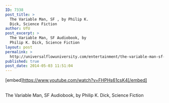 ```yaml
---
ID: 7338
post_title: >
  The Variable Man, SF , by Philip K.
  Dick, Science Fiction
author: UfU
post_excerpt: >
  The Variable Man, SF Audiobook, by
  Philip K. Dick, Science Fiction
layout: post
permalink: >
  http://universalflowuniversity.com/entertainment/the-variable-man-sf-by-philip-k-dick-science-fiction/
published: true
post_date: 2014-05-03 11:51:04
---
```

[embed]https://www.youtube.com/watch?v=FHPHs61csK4[/embed]</br></br>
<p>The Variable Man, SF Audiobook, by Philip K. Dick, Science Fiction</p>